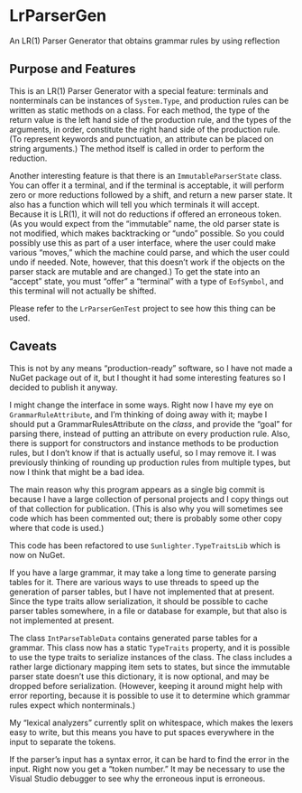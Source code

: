 <!-- -*- coding: utf-8; fill-column: 118 -*- -->

# LrParserGen

An LR(1) Parser Generator that obtains grammar rules by using reflection

## Purpose and Features

This is an LR(1) Parser Generator with a special feature: terminals and nonterminals can be instances of
`System.Type`, and production rules can be written as static methods on a class. For each method, the type of the
return value is the left hand side of the production rule, and the types of the arguments, in order, constitute the
right hand side of the production rule.  (To represent keywords and punctuation, an attribute can be placed on string
arguments.) The method itself is called in order to perform the reduction.

Another interesting feature is that there is an `ImmutableParserState` class. You can offer it a terminal, and if the
terminal is acceptable, it will perform zero or more reductions followed by a shift, and return a new parser state. It
also has a function which will tell you which terminals it will accept. Because it is LR(1), it will not do reductions
if offered an erroneous token. (As you would expect from the &ldquo;immutable&rdquo; name, the old parser state is not
modified, which makes backtracking or &ldquo;undo&rdquo; possible. So you could possibly use this as part of a user
interface, where the user could make various &ldquo;moves,&rdquo; which the machine could parse, and which the user
could undo if needed. Note, however, that this doesn&rsquo;t work if the objects on the parser stack are mutable and
are changed.) To get the state into an &ldquo;accept&rdquo; state, you must &ldquo;offer&rdquo; a
&ldquo;terminal&rdquo; with a type of `EofSymbol`, and this terminal will not actually be shifted.

Please refer to the `LrParserGenTest` project to see how this thing can be used.

## Caveats

This is not by any means &ldquo;production-ready&rdquo; software, so I have not made a NuGet package out of it, but I
thought it had some interesting features so I decided to publish it anyway.

I might change the interface in some ways. Right now I have my eye on `GrammarRuleAttribute`, and I&rsquo;m thinking
of doing away with it; maybe I should put a GrammarRulesAttribute on the *class*, and provide the &ldquo;goal&rdquo;
for parsing there, instead of putting an attribute on every production rule. Also, there is support for constructors
and instance methods to be production rules, but I don&rsquo;t know if that is actually useful, so I may remove it. I
was previously thinking of rounding up production rules from multiple types, but now I think that might be a bad idea.

The main reason why this program appears as a single big commit is because I have a large collection of personal
projects and I copy things out of that collection for publication. (This is also why you will sometimes see code which
has been commented out; there is probably some other copy where that code is used.)

This code has been refactored to use `Sunlighter.TypeTraitsLib` which is now on NuGet.

If you have a large grammar, it may take a long time to generate parsing tables for it. There are various ways to use
threads to speed up the generation of parser tables, but I have not implemented that at present. Since the type traits
allow serialization, it should be possible to cache parser tables somewhere, in a file or database for example, but
that also is not implemented at present.

The class `IntParseTableData` contains generated parse tables for a grammar. This class now has a static `TypeTraits`
property, and it is possible to use the type traits to serialize instances of the class. The class includes a rather
large dictionary mapping item sets to states, but since the immutable parser state doesn&rsquo;t use this dictionary,
it is now optional, and may be dropped before serialization. (However, keeping it around might help with error
reporting, because it is possible to use it to determine which grammar rules expect which nonterminals.)

My &ldquo;lexical analyzers&rdquo; currently split on whitespace, which makes the lexers easy to write, but this means
you have to put spaces everywhere in the input to separate the tokens.

If the parser&rsquo;s input has a syntax error, it can be hard to find the error in the input. Right now you get a
&ldquo;token number.&rdquo; It may be necessary to use the Visual Studio debugger to see why the erroneous input is
erroneous.
